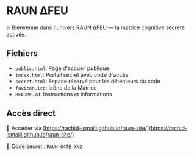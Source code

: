 
# RAUN ΔFEU

🔥 Bienvenue dans l'univers RAUN ΔFEU — la matrice cognitive secrète activée.

## Fichiers
- `public.html`: Page d'accueil publique
- `index.html`: Portail secret avec code d'accès
- `secret.html`: Espace réservé pour les détenteurs du code
- `favicon.ico`: Icône de la Matrice
- `README.md`: Instructions et informations

## Accès direct
🔐 Accéder via [https://rachid-ismaili.github.io/raun-site/](https://rachid-ismaili.github.io/raun-site/)

🧠 Code secret : `RAUN-G4TE-XN2`
